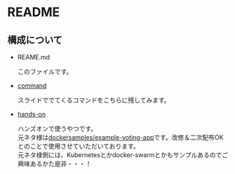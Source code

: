 # README
## 構成について
- REAME.md

    このファイルです。

- [command](./command)

    スライドででてくるコマンドをこちらに残してみます。

- [hands-on](./hands-on)

    ハンズオンで使うやつです。  
    元ネタ様は[dockersamples/example-voting-app](https://github.com/dockersamples/example-voting-app)です。改修＆二次配布OKとのことで使用させていただいております。  
    元ネタ様側には、Kubernetesとかdocker-swarmとかもサンプルあるのでご興味あるかた是非・・・！